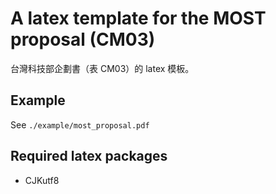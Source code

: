 # A latex template for the MOST proposal (CM03)

台灣科技部企劃書（表 CM03）的 latex 模板。

## Example

See `./example/most_proposal.pdf`

## Required latex packages

* CJKutf8

